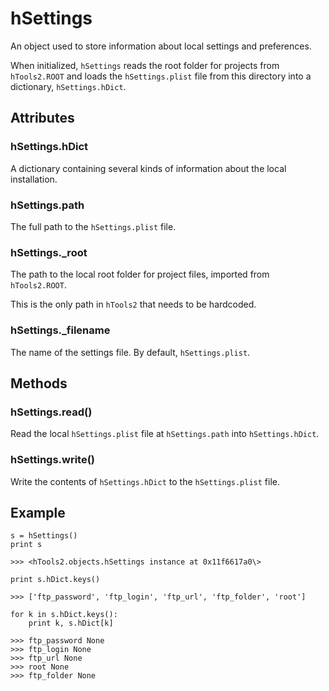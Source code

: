 hSettings
=========

An object used to store information about local settings and preferences.

When initialized, `hSettings` reads the root folder for projects from `hTools2.ROOT` and loads the `hSettings.plist` file from this directory into a dictionary, `hSettings.hDict`.

Attributes
----------

### hSettings.hDict

A dictionary containing several kinds of information about the local installation.

### hSettings.path

The full path to the `hSettings.plist` file.

### hSettings._root

The path to the local root folder for project files, imported from `hTools2.ROOT`.

This is the only path in `hTools2` that needs to be hardcoded.

### hSettings._filename

The name of the settings file. By default, `hSettings.plist`.

Methods
-------

### hSettings.read()

Read the local `hSettings.plist` file at `hSettings.path` into `hSettings.hDict`.

### hSettings.write()

Write the contents of `hSettings.hDict` to the `hSettings.plist` file.

Example
-------

	s = hSettings()
	print s

	>>> <hTools2.objects.hSettings instance at 0x11f6617a0\>

	print s.hDict.keys()

	>>> ['ftp_password', 'ftp_login', 'ftp_url', 'ftp_folder', 'root']

	for k in s.hDict.keys():
    	print k, s.hDict[k]

	>>> ftp_password None
	>>> ftp_login None
	>>> ftp_url None
	>>> root None
	>>> ftp_folder None
